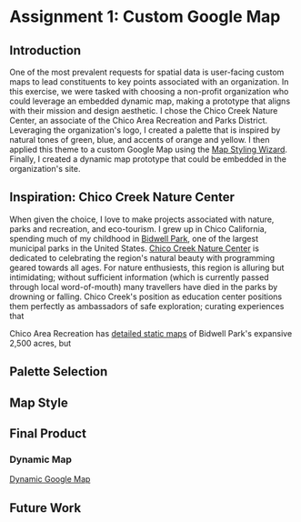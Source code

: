 # Assignment 1: Custom Google Map

## Introduction
One of the most prevalent requests for spatial data is user-facing custom maps to lead constituents to key points associated with an organization. In this exercise, we were tasked with choosing a non-profit organization who could leverage an embedded dynamic map, making a prototype that aligns with their mission and design aesthetic. I chose the Chico Creek Nature Center, an associate of the Chico Area Recreation and Parks District. Leveraging the organization's logo, I created a palette that is inspired by natural tones of green, blue, and accents of orange and yellow. I then applied this theme to a custom Google Map using the <a href="https://mapstyle.withgoogle.com/">Map Styling Wizard</a>. Finally, I created a dynamic map prototype that could be embedded in the organization's site.

## Inspiration: Chico Creek Nature Center
When given the choice, I love to make projects associated with nature, parks and recreation, and eco-tourism. I grew up in Chico California, spending much of my childhood in <a href="https://chico.ca.us/bidwell-park">Bidwell Park</a>, one of the largest municipal parks in the United States. <a href="https://www.chicorec.com/chico-creek-nature-center">Chico Creek Nature Center</a> is dedicated to celebrating the region's natural beauty with programming geared towards all ages. For nature enthusiests, this region is alluring but intimidating; without sufficient information (which is currently passed through local word-of-mouth) many travellers have died in the parks by drowning or falling. Chico Creek's position as education center positions them perfectly as ambassadors of safe exploration; curating experiences that 

Chico Area Recreation has <a href="https://chico.ca.us/bidwell-park-maps">detailed static maps</a> of Bidwell Park's expansive 2,500 acres, but 

## Palette Selection

## Map Style

## Final Product

### Dynamic Map 

[Dynamic Google Map](/A1_ChicoCreek_Map.html)

## Future Work


